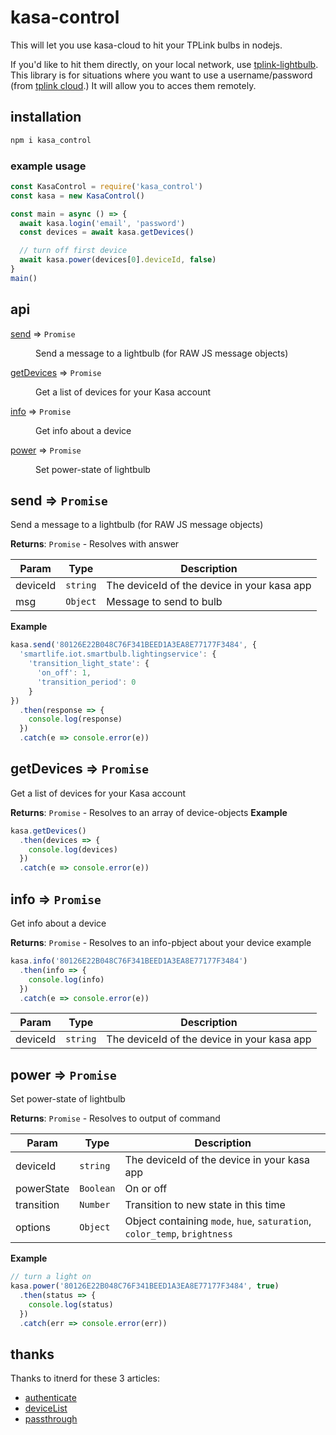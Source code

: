 # kasa-control

This will let you use kasa-cloud to hit your TPLink bulbs in nodejs.

If you'd like to hit them directly, on your local network, use [tplink-lightbulb](https://github.com/konsumer/tplink-lightbulb). This library is for situations where you want to use a username/password (from [tplink cloud](https://www.tplinkcloud.com/).) It will allow you to acces them remotely.

## installation

```sh
npm i kasa_control
```

### example usage

```js
const KasaControl = require('kasa_control')
const kasa = new KasaControl()

const main = async () => {
  await kasa.login('email', 'password')
  const devices = await kasa.getDevices()

  // turn off first device
  await kasa.power(devices[0].deviceId, false)
}
main()

```

## api

<dl>
<dt><a href="#module_send">send</a> ⇒ <code>Promise</code></dt>
<dd><p>Send a message to a lightbulb (for RAW JS message objects)</p>
</dd>
<dt><a href="#module_getDevices">getDevices</a> ⇒ <code>Promise</code></dt>
<dd><p>Get a list of devices for your Kasa account</p>
</dd>
<dt><a href="#module_info">info</a> ⇒ <code>Promise</code></dt>
<dd><p>Get info about a device</p>
</dd>
<dt><a href="#module_power">power</a> ⇒ <code>Promise</code></dt>
<dd><p>Set power-state of lightbulb</p>
</dd>
</dl>

<a name="module_send"></a>

## send ⇒ <code>Promise</code>
Send a message to a lightbulb (for RAW JS message objects)

**Returns**: <code>Promise</code> - Resolves with answer

| Param | Type | Description |
| --- | --- | --- |
| deviceId | <code>string</code> | The deviceId of the device in your kasa app |
| msg | <code>Object</code> | Message to send to bulb |

**Example**
```js
kasa.send('80126E22B048C76F341BEED1A3EA8E77177F3484', {
  'smartlife.iot.smartbulb.lightingservice': {
    'transition_light_state': {
      'on_off': 1,
      'transition_period': 0
    }
})
  .then(response => {
    console.log(response)
  })
  .catch(e => console.error(e))
```
<a name="module_getDevices"></a>

## getDevices ⇒ <code>Promise</code>
Get a list of devices for your Kasa account

**Returns**: <code>Promise</code> - Resolves to an array of device-objects
**Example**
```js
kasa.getDevices()
  .then(devices => {
    console.log(devices)
  })
  .catch(e => console.error(e))
```
<a name="module_info"></a>

## info ⇒ <code>Promise</code>
Get info about a device

**Returns**: <code>Promise</code> - Resolves to an info-pbject about your device
example
```js
kasa.info('80126E22B048C76F341BEED1A3EA8E77177F3484')
  .then(info => {
    console.log(info)
  })
  .catch(e => console.error(e))
```

| Param | Type | Description |
| --- | --- | --- |
| deviceId | <code>string</code> | The deviceId of the device in your kasa app |

<a name="module_power"></a>

## power ⇒ <code>Promise</code>
Set power-state of lightbulb

**Returns**: <code>Promise</code> - Resolves to output of command

| Param | Type | Description |
| --- | --- | --- |
| deviceId | <code>string</code> | The deviceId of the device in your kasa app |
| powerState | <code>Boolean</code> | On or off |
| transition | <code>Number</code> | Transition to new state in this time |
| options | <code>Object</code> | Object containing `mode`, `hue`, `saturation`, `color_temp`, `brightness` |

**Example**
```js
// turn a light on
kasa.power('80126E22B048C76F341BEED1A3EA8E77177F3484', true)
  .then(status => {
    console.log(status)
  })
  .catch(err => console.error(err))
```

## thanks

Thanks to itnerd for these 3 articles:

* [authenticate](http://itnerd.space/2017/06/19/how-to-authenticate-to-tp-link-cloud-api/)
* [deviceList](http://itnerd.space/2017/05/21/how-to-get-the-tp-link-hs100-cloud-end-point-url/)
* [passthrough](http://itnerd.space/2017/01/22/how-to-control-your-tp-link-hs100-smartplug-from-internet/)
